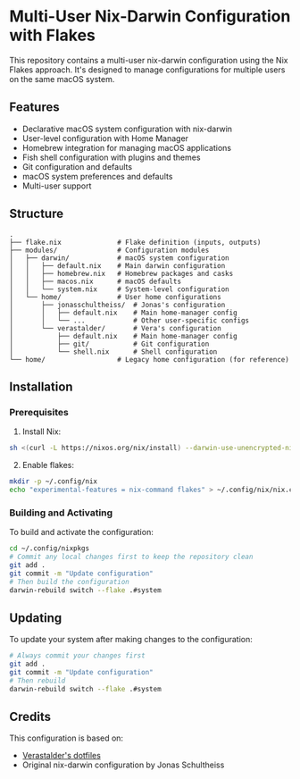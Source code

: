 # Multi-User Nix-Darwin Configuration with Flakes

This repository contains a multi-user nix-darwin configuration using the Nix Flakes approach. It's designed to manage configurations for multiple users on the same macOS system.

## Features

* Declarative macOS system configuration with nix-darwin
* User-level configuration with Home Manager
* Homebrew integration for managing macOS applications
* Fish shell configuration with plugins and themes
* Git configuration and defaults
* macOS system preferences and defaults
* Multi-user support

## Structure

```
.
├── flake.nix              # Flake definition (inputs, outputs)
├── modules/               # Configuration modules
│   ├── darwin/            # macOS system configuration
│   │   ├── default.nix    # Main darwin configuration
│   │   ├── homebrew.nix   # Homebrew packages and casks
│   │   ├── macos.nix      # macOS defaults
│   │   └── system.nix     # System-level configuration
│   └── home/              # User home configurations
│       ├── jonasschultheiss/  # Jonas's configuration
│       │   ├── default.nix    # Main home-manager config
│       │   └── ...            # Other user-specific configs
│       └── verastalder/       # Vera's configuration
│           ├── default.nix    # Main home-manager config
│           ├── git/           # Git configuration
│           └── shell.nix      # Shell configuration
└── home/                  # Legacy home configuration (for reference)
```

## Installation

### Prerequisites

1. Install Nix:  
```bash
sh <(curl -L https://nixos.org/nix/install) --darwin-use-unencrypted-nix-store-volume
```

2. Enable flakes:  
```bash
mkdir -p ~/.config/nix
echo "experimental-features = nix-command flakes" > ~/.config/nix/nix.conf
```

### Building and Activating

To build and activate the configuration:

```bash
cd ~/.config/nixpkgs
# Commit any local changes first to keep the repository clean
git add .
git commit -m "Update configuration"
# Then build the configuration
darwin-rebuild switch --flake .#system
```

## Updating

To update your system after making changes to the configuration:

```bash
# Always commit your changes first
git add .
git commit -m "Update configuration"
# Then rebuild
darwin-rebuild switch --flake .#system
```

## Credits

This configuration is based on:
* [Verastalder's dotfiles](https://github.com/verastalder/dotfiles)
* Original nix-darwin configuration by Jonas Schultheiss
